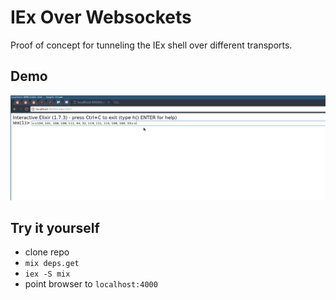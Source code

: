 # IEx Over Websockets
Proof of concept for tunneling the IEx shell over different transports.

## Demo
![Demo Machine broke](demo.gif)

## Try it yourself

* clone repo
* `mix deps.get`
* `iex -S mix`
* point browser to `localhost:4000`
